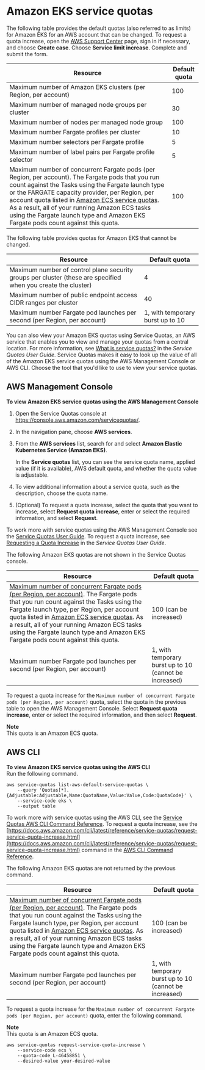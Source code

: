 # Amazon EKS service quotas<a name="service-quotas"></a>

The following table provides the default quotas \(also referred to as limits\) for Amazon EKS for an AWS account that can be changed\. To request a quota increase, open the [AWS Support Center](https://console.aws.amazon.com/support/home#/) page, sign in if necessary, and choose **Create case**\. Choose **Service limit increase**\. Complete and submit the form\.


| Resource | Default quota | 
| --- | --- | 
| Maximum number of Amazon EKS clusters \(per Region, per account\) | 100 | 
| Maximum number of managed node groups per cluster | 30 | 
| Maximum number of nodes per managed node group | 100 | 
| Maximum number Fargate profiles per cluster | 10 | 
| Maximum number selectors per Fargate profile | 5 | 
| Maximum number of label pairs per Fargate profile selector | 5 | 
| Maximum number of concurrent Fargate pods \(per Region, per account\)\. The Fargate pods that you run count against the Tasks using the Fargate launch type or the FARGATE capacity provider, per Region, per account quota listed in [Amazon ECS service quotas](https://docs.aws.amazon.com/AmazonECS/latest/userguide/service-quotas.html)\. As a result, all of your running Amazon ECS tasks using the Fargate launch type and Amazon EKS Fargate pods count against this quota\. | 100 | 

The following table provides quotas for Amazon EKS that cannot be changed\.


| Resource | Default quota | 
| --- | --- | 
| Maximum number of control plane security groups per cluster \(these are specified when you create the cluster\) | 4 | 
| Maximum number of public endpoint access CIDR ranges per cluster | 40 | 
| Maximum number Fargate pod launches per second \(per Region, per account\) | 1, with temporary burst up to 10 | 

You can also view your Amazon EKS quotas using Service Quotas, an AWS service that enables you to view and manage your quotas from a central location\. For more information, see [What is service quotas?](https://docs.aws.amazon.com/servicequotas/latest/userguide/intro.html) in the *Service Quotas User Guide*\. Service Quotas makes it easy to look up the value of all of the Amazon EKS service quotas using the AWS Management Console or AWS CLI\. Choose the tool that you'd like to use to view your service quotas\.

## AWS Management Console<a name="sq-console"></a>

**To view Amazon EKS service quotas using the AWS Management Console**

1. Open the Service Quotas console at [https://console\.aws\.amazon\.com/servicequotas/](https://console.aws.amazon.com/servicequotas/)\.

1. In the navigation pane, choose **AWS services**\.

1. From the **AWS services** list, search for and select **Amazon Elastic Kubernetes Service \(Amazon EKS\)**\.

   In the **Service quotas** list, you can see the service quota name, applied value \(if it is available\), AWS default quota, and whether the quota value is adjustable\.

1. To view additional information about a service quota, such as the description, choose the quota name\.

1. \(Optional\) To request a quota increase, select the quota that you want to increase, select **Request quota increase**, enter or select the required information, and select **Request**\.

To work more with service quotas using the AWS Management Console see the [Service Quotas User Guide](https://docs.aws.amazon.com/servicequotas/latest/userguide/intro.html)\. To request a quota increase, see [Requesting a Quota Increase](https://docs.aws.amazon.com/servicequotas/latest/userguide/request-quota-increase.html) in the *Service Quotas User Guide*\.

The following Amazon EKS quotas are not shown in the Service Quotas console\.


| Resource | Default quota | 
| --- | --- | 
| [Maximum number of concurrent Fargate pods \(per Region, per account\)](https://console.aws.amazon.com/servicequotas/home?#!/services/ecs/quotas/L-46458851)\. The Fargate pods that you run count against the Tasks using the Fargate launch type, per Region, per account quota listed in [Amazon ECS service quotas](https://docs.aws.amazon.com/AmazonECS/latest/userguide/service-quotas.html)\. As a result, all of your running Amazon ECS tasks using the Fargate launch type and Amazon EKS Fargate pods count against this quota\. | 100 \(can be increased\) | 
| Maximum number Fargate pod launches per second \(per Region, per account\) | 1, with temporary burst up to 10 \(cannot be increased\) | 

To request a quota increase for the `Maximum number of concurrent Fargate pods (per Region, per account)` quota, select the quota in the previous table to open the AWS Management Console\. Select **Request quota increase**, enter or select the required information, and then select **Request**\.

**Note**  
This quota is an Amazon ECS quota\.

## AWS CLI<a name="sq-cli"></a>

**To view Amazon EKS service quotas using the AWS CLI**  
Run the following command\.

```
aws service-quotas list-aws-default-service-quotas \
    --query 'Quotas[*].{Adjustable:Adjustable,Name:QuotaName,Value:Value,Code:QuotaCode}' \
    --service-code eks \
    --output table
```

To work more with service quotas using the AWS CLI, see the [Service Quotas AWS CLI Command Reference](https://docs.aws.amazon.com/cli/latest/reference/service-quotas/index.html#cli-aws-service-quotas)\. To request a quota increase, see the [https://docs.aws.amazon.com/cli/latest/reference/service-quotas/request-service-quota-increase.html](https://docs.aws.amazon.com/cli/latest/reference/service-quotas/request-service-quota-increase.html) command in the [AWS CLI Command Reference](https://docs.aws.amazon.com/cli/latest/reference/service-quotas/index.html#cli-aws-service-quotas)\.

The following Amazon EKS quotas are not returned by the previous command\.


| Resource | Default quota | 
| --- | --- | 
| [Maximum number of concurrent Fargate pods \(per Region, per account\)](https://console.aws.amazon.com/servicequotas/home?#!/services/ecs/quotas/L-46458851)\. The Fargate pods that you run count against the Tasks using the Fargate launch type, per Region, per account quota listed in [Amazon ECS service quotas](https://docs.aws.amazon.com/AmazonECS/latest/userguide/service-quotas.html)\. As a result, all of your running Amazon ECS tasks using the Fargate launch type and Amazon EKS Fargate pods count against this quota\. | 100 \(can be increased\) | 
| Maximum number Fargate pod launches per second \(per Region, per account\) | 1, with temporary burst up to 10 \(cannot be increased\) | 

To request a quota increase for the `Maximum number of concurrent Fargate pods (per Region, per account)` quota, enter the following command\.

**Note**  
This quota is an Amazon ECS quota\.

```
aws service-quotas request-service-quota-increase \
    --service-code ecs \
    --quota-code L-46458851 \
    --desired-value your-desired-value
```
